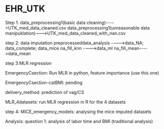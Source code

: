 # EHR_UTK

Step 1: data_preprocessing1(basic data cleaning)---->UTK_med_data_cleaned.csv
data_preprocessing1(unreasonable data manipuklation)--->UTK_med_data_cleaned_with_nan.csv

step 2: data imputation
preprocesseddata_analysis ---->data_NA; data_complete; data_mice
na_fill_knn ---->data_ml
na_fill_mean---->data_mean

step 3:MLR regression

EmergencyCsection: Run MLR in python, feature importance (use this one)

EmergencyCsection-catBMI: pending

delivery_method: prediction of vag/CS

MLR_4datasets: run  MLR regression in R for the 4 datasets 



step 4:
MICE_emergency_models: analysing the mice imputed datasets


Analysis:
question 1: analysis of labor time and BMI (traditional analysis)


        
